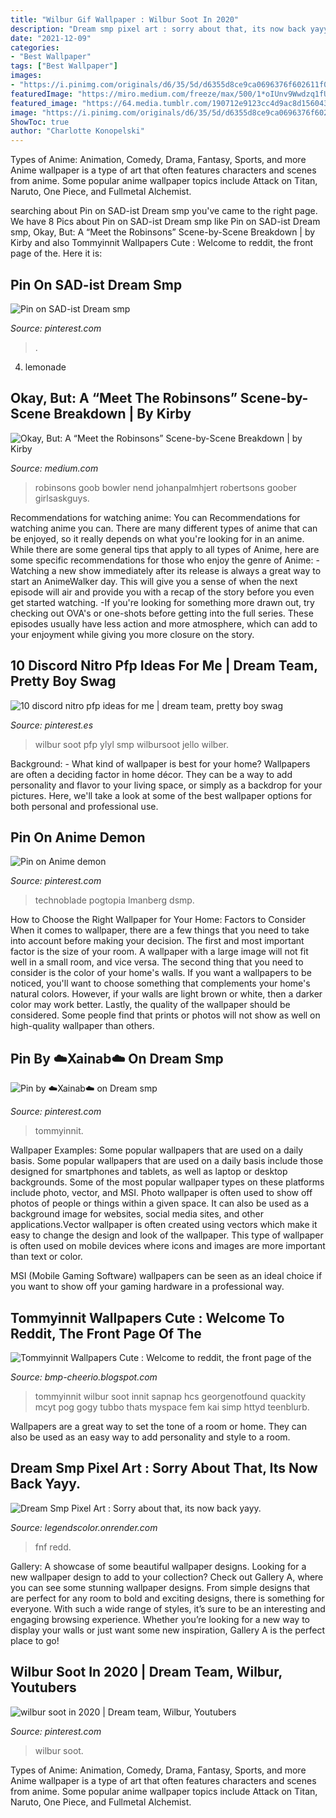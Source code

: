 ```yaml
---
title: "Wilbur Gif Wallpaper : Wilbur Soot In 2020"
description: "Dream smp pixel art : sorry about that, its now back yayy."
date: "2021-12-09"
categories:
- "Best Wallpaper"
tags: ["Best Wallpaper"]
images:
- "https://i.pinimg.com/originals/d6/35/5d/d6355d8ce9ca0696376f602611f0331f.jpg"
featuredImage: "https://miro.medium.com/freeze/max/500/1*oIUnv9Wwdzq1fUfTy9hITA.gif"
featured_image: "https://64.media.tumblr.com/190712e9123cc4d9ac8d1560431ca0f5/085fc2de485947d7-a1/s1280x1920/42f5907f2daaabd308bcd95fa458c14f83de09d4.png"
image: "https://i.pinimg.com/originals/d6/35/5d/d6355d8ce9ca0696376f602611f0331f.jpg"
ShowToc: true
author: "Charlotte Konopelski"
---
```



Types of Anime: Animation, Comedy, Drama, Fantasy, Sports, and more
Anime wallpaper is a type of art that often features characters and scenes from anime. Some popular anime wallpaper topics include Attack on Titan, Naruto, One Piece, and Fullmetal Alchemist.

	

		
searching about Pin on SAD-ist Dream smp you've came to the right page. We have 8 Pics about Pin on SAD-ist Dream smp like Pin on SAD-ist Dream smp, Okay, But: A “Meet the Robinsons” Scene-by-Scene Breakdown | by Kirby and also Tommyinnit Wallpapers Cute : Welcome to reddit, the front page of the. Here it is:
		
    
## Pin On SAD-ist Dream Smp

<img loading=lazy src="https://i.pinimg.com/736x/3c/21/78/3c2178b7cab917c95894d37f47b80006.jpg" onerror="this.onerror=null;this.src='https://tse4.mm.bing.net/th?id=OIP.avJdJD8a33KXmHWWy4oU-QHaC-&amp;pid=15.1';" alt="Pin on SAD-ist Dream smp">

_Source: pinterest.com_

>. 

	

4. lemonade 

    
## Okay, But: A “Meet The Robinsons” Scene-by-Scene Breakdown | By Kirby

<img loading=lazy src="https://miro.medium.com/freeze/max/500/1*oIUnv9Wwdzq1fUfTy9hITA.gif" onerror="this.onerror=null;this.src='https://tse1.mm.bing.net/th?id=OIP.bIr2A-WjZJHnzqpAozTQSAHaDv&amp;pid=15.1';" alt="Okay, But: A “Meet the Robinsons” Scene-by-Scene Breakdown | by Kirby">

_Source: medium.com_

>robinsons goob bowler nend johanpalmhjert robertsons goober girlsaskguys. 

	

Recommendations for watching anime: You can
Recommendations for watching anime you can. There are many different types of anime that can be enjoyed, so it really depends on what you're looking for in an anime. While there are some general tips that apply to all types of Anime, here are some specific recommendations for those who enjoy the genre of Anime: 
-Watching a new show immediately after its release is always a great way to start an AnimeWalker day. This will give you a sense of when the next episode will air and provide you with a recap of the story before you even get started watching. 
-If you're looking for something more drawn out, try checking out OVA's or one-shots before getting into the full series. These episodes usually have less action and more atmosphere, which can add to your enjoyment while giving you more closure on the story.

    
## 10 Discord Nitro Pfp Ideas For Me | Dream Team, Pretty Boy Swag

<img loading=lazy src="https://i.pinimg.com/474x/e6/21/05/e621053d244badfea9a0d7b46f8cdd08.jpg" onerror="this.onerror=null;this.src='https://tse1.mm.bing.net/th?id=OIP.PutaAQNxbR_Dv0qI13h50QAAAA&amp;pid=15.1';" alt="10 discord nitro pfp ideas for me | dream team, pretty boy swag">

_Source: pinterest.es_

>wilbur soot pfp ylyl smp wilbursoot jello wilber. 

	

Background: - What kind of wallpaper is best for your home?
Wallpapers are often a deciding factor in home décor. They can be a way to add personality and flavor to your living space, or simply as a backdrop for your pictures. Here, we'll take a look at some of the best wallpaper options for both personal and professional use.

    
## Pin On Anime Demon

<img loading=lazy src="https://i.pinimg.com/originals/b1/ac/b9/b1acb91a62e2a54e95a1d24a7573df5a.gif" onerror="this.onerror=null;this.src='https://tse3.mm.bing.net/th?id=OIP.zg0o6QhfTFFDN1vpAbWqCwHaEo&amp;pid=15.1';" alt="Pin on Anime demon">

_Source: pinterest.com_

>technoblade pogtopia lmanberg dsmp. 

	

How to Choose the Right Wallpaper for Your Home: Factors to Consider
When it comes to wallpaper, there are a few things that you need to take into account before making your decision. The first and most important factor is the size of your room. A wallpaper with a large image will not fit well in a small room, and vice versa. 
The second thing that you need to consider is the color of your home's walls. If you want a wallpapers to be noticed, you'll want to choose something that complements your home's natural colors. However, if your walls are light brown or white, then a darker color may work better. 
Lastly, the quality of the wallpaper should be considered. Some people find that prints or photos will not show as well on high-quality wallpaper than others.

    
## Pin By ☁️Xainab☁️ On Dream Smp

<img loading=lazy src="https://i.pinimg.com/236x/03/b4/aa/03b4aa5b042cb1ce32af7a6c8d7b5fc4.jpg?nii=t" onerror="this.onerror=null;this.src='https://tse3.mm.bing.net/th?id=OIP.Dsw9cJQkC86oR24EguzDdQAAAA&amp;pid=15.1';" alt="Pin by ☁️Xainab☁️ on Dream smp">

_Source: pinterest.com_

>tommyinnit. 

	

Wallpaper Examples: Some popular wallpapers that are used on a daily basis.
Some popular wallpapers that are used on a daily basis include those designed for smartphones and tablets, as well as laptop or desktop backgrounds. Some of the most popular wallpaper types on these platforms include photo, vector, and MSI. 
Photo wallpaper is often used to show off photos of people or things within a given space. It can also be used as a background image for websites, social media sites, and other applications.Vector wallpaper is often created using vectors which make it easy to change the design and look of the wallpaper. This type of wallpaper is often used on mobile devices where icons and images are more important than text or color. 

MSI (Mobile Gaming Software) wallpapers can be seen as an ideal choice if you want to show off your gaming hardware in a professional way.

    
## Tommyinnit Wallpapers Cute : Welcome To Reddit, The Front Page Of The

<img loading=lazy src="https://i.pinimg.com/originals/d6/35/5d/d6355d8ce9ca0696376f602611f0331f.jpg" onerror="this.onerror=null;this.src='https://tse4.mm.bing.net/th?id=OIP.Vt1KxWSIpojtioIFU48XLAHaHa&amp;pid=15.1';" alt="Tommyinnit Wallpapers Cute : Welcome to reddit, the front page of the">

_Source: bmp-cheerio.blogspot.com_

>tommyinnit wilbur soot innit sapnap hcs georgenotfound quackity mcyt pog gogy tubbo thats myspace fem kai simp httyd teenblurb. 

	

Wallpapers are a great way to set the tone of a room or home. They can also be used as an easy way to add personality and style to a room.

    
## Dream Smp Pixel Art : Sorry About That, Its Now Back Yayy.

<img loading=lazy src="https://64.media.tumblr.com/190712e9123cc4d9ac8d1560431ca0f5/085fc2de485947d7-a1/s1280x1920/42f5907f2daaabd308bcd95fa458c14f83de09d4.png" onerror="this.onerror=null;this.src='https://tse1.mm.bing.net/th?id=OIP.DItIe58aB1pgYS7ZQjXXrgHaHa&amp;pid=15.1';" alt="Dream Smp Pixel Art : Sorry about that, its now back yayy.">

_Source: legendscolor.onrender.com_

>fnf redd. 

	

Gallery: A showcase of some beautiful wallpaper designs.
Looking for a new wallpaper design to add to your collection? Check out Gallery A, where you can see some stunning wallpaper designs. From simple designs that are perfect for any room to bold and exciting designs, there is something for everyone. With such a wide range of styles, it’s sure to be an interesting and engaging browsing experience. Whether you’re looking for a new way to display your walls or just want some new inspiration, Gallery A is the perfect place to go!





	
	
    
## Wilbur Soot In 2020 | Dream Team, Wilbur, Youtubers

<img loading=lazy src="https://i.pinimg.com/736x/5d/c3/20/5dc320141bbfbd21b766bbfbb6ee470b.jpg" onerror="this.onerror=null;this.src='https://tse3.mm.bing.net/th?id=OIP.LYyMGWrYELOupJFBWlrYcQHaEK&amp;pid=15.1';" alt="wilbur soot in 2020 | Dream team, Wilbur, Youtubers">

_Source: pinterest.com_

>wilbur soot. 

	

Types of Anime: Animation, Comedy, Drama, Fantasy, Sports, and more
Anime wallpaper is a type of art that often features characters and scenes from anime. Some popular anime wallpaper topics include Attack on Titan, Naruto, One Piece, and Fullmetal Alchemist.

